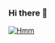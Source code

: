 ### Hi there 👋

[![Hmm](https://github-readme-stats.vercel.app/api?username=anuraghazra)](https://github.com/anuraghazra/github-readme-stats)
